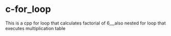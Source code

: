 # c-for_loop
This is a cpp for loop that calculates factorial of 6,,,,also nested for loop that executes multiplication table
